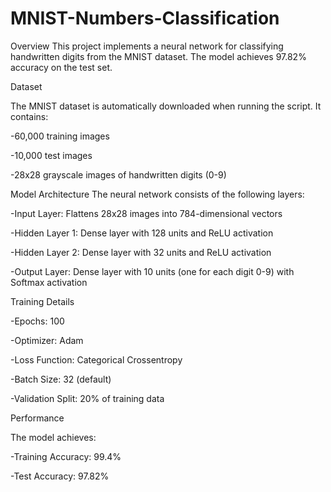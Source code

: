 # MNIST-Numbers-Classification
Overview
This project implements a neural network for classifying handwritten digits from the MNIST dataset. The model achieves 97.82% accuracy on the test set.

Dataset

The MNIST dataset is automatically downloaded when running the script. It contains:

-60,000 training images

-10,000 test images

-28x28 grayscale images of handwritten digits (0-9)

Model Architecture
The neural network consists of the following layers:

-Input Layer: Flattens 28x28 images into 784-dimensional vectors

-Hidden Layer 1: Dense layer with 128 units and ReLU activation

-Hidden Layer 2: Dense layer with 32 units and ReLU activation

-Output Layer: Dense layer with 10 units (one for each digit 0-9) with Softmax activation

Training Details

-Epochs: 100

-Optimizer: Adam

-Loss Function: Categorical Crossentropy

-Batch Size: 32 (default)

-Validation Split: 20% of training data

Performance

The model achieves:

-Training Accuracy: 99.4%

-Test Accuracy: 97.82%




